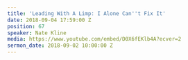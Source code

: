 ```yaml
---
title: 'Leading With A Limp: I Alone Can''t Fix It'
date: 2018-09-04 17:59:00 Z
position: 67
speaker: Nate Kline
media: https://www.youtube.com/embed/D0X6fEKlb4A?ecver=2
sermon_date: 2018-09-02 10:00:00 Z
---
```


